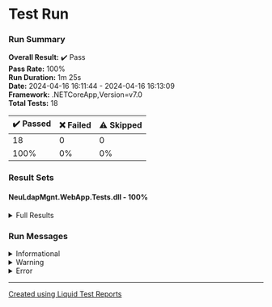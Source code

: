 
# Test Run
### Run Summary

<p>
<strong>Overall Result:</strong> ✔️ Pass <br />
<strong>Pass Rate:</strong> 100% <br />
<strong>Run Duration:</strong> 1m 25s  <br />
<strong>Date:</strong> 2024-04-16 16:11:44 - 2024-04-16 16:13:09 <br />
<strong>Framework:</strong> .NETCoreApp,Version=v7.0 <br />
<strong>Total Tests:</strong> 18 <br />
</p>

<table>
<thead>
<tr>
<th>✔️ Passed</th>
<th>❌ Failed</th>
<th>⚠️ Skipped</th>
</tr>
</thead>
<tbody>
<tr>
<td>18</td>
<td>0</td>
<td>0</td>
</tr>
<tr>
<td>100%</td>
<td>0%</td>
<td>0%</td>
</tr>
</tbody>
</table>

### Result Sets
#### NeuLdapMgnt.WebApp.Tests.dll - 100%
<details>
<summary>Full Results</summary>
<table>
<thead>
<tr>
<th>Result</th>
<th>Test</th>
<th>Duration</th>
</tr>
</thead>
<tr>
<td> ✔️ Passed </td>
<td>DefaultRedirectionToLoginPage</td>
<td>1s 302ms</td>
</tr>
<tr>
<td> ✔️ Passed </td>
<td>RedirectionIsWorkingWhenUnauthorized</td>
<td>6s 804ms</td>
</tr>
<tr>
<td> ✔️ Passed </td>
<td>SuccessfulLoginRedirectsToHomePage</td>
<td>1s 680ms</td>
</tr>
<tr>
<td> ✔️ Passed </td>
<td>NavbarLinksAreWorking</td>
<td>4s 539ms</td>
</tr>
<tr>
<td> ✔️ Passed </td>
<td>NoStudentsArePresent</td>
<td>2s 135ms</td>
</tr>
<tr>
<td> ✔️ Passed </td>
<td>NoStudentsArePresentAndAddStudentsButtonIsPresent</td>
<td>2s 87ms</td>
</tr>
<tr>
<td> ✔️ Passed </td>
<td>AfterPressingAddStudentsButtonRedirectsToAddStudent</td>
<td>2s 402ms</td>
</tr>
<tr>
<td> ✔️ Passed </td>
<td>AddStudentsEditFormHasLoadedDefaultValues</td>
<td>2s 561ms</td>
</tr>
<tr>
<td> ✔️ Passed </td>
<td>AddStudentsEditFormIsValidatingOmCorrectly</td>
<td>2s 643ms</td>
</tr>
<tr>
<td> ✔️ Passed </td>
<td>AddStudentsEditFormIsValidatingFullNameCorrectly</td>
<td>4s 562ms</td>
</tr>
<tr>
<td> ✔️ Passed </td>
<td>AddStudentsEditFormIsValidatingCorrectlyWhenOnlyClassYearIsSelected</td>
<td>4s 582ms</td>
</tr>
<tr>
<td> ✔️ Passed </td>
<td>AddStudentsEditFormIsValidatingCorrectlyWhenOnlyClassGroupIsSelected</td>
<td>4s 596ms</td>
</tr>
<tr>
<td> ✔️ Passed </td>
<td>AddStudentsEditFormIsValidatingClassYearAndGroupCorrectlyWhenNotExistingClassIsSelected</td>
<td>8s 710ms</td>
</tr>
<tr>
<td> ✔️ Passed </td>
<td>AddStudentsEditFormIsValidatingClassYearAndGroupCorrectlyWhenExistingClassIsSelected</td>
<td>16s 149ms</td>
</tr>
<tr>
<td> ✔️ Passed </td>
<td>AddStudentsEditFormIsValidatingUserAndGroupIdCorrectly</td>
<td>2s 821ms</td>
</tr>
<tr>
<td> ✔️ Passed </td>
<td>AddStudentsEditFormIsValidatingEmailCorrectly</td>
<td>3s 226ms</td>
</tr>
<tr>
<td> ✔️ Passed </td>
<td>AddStudentsEditFormIsValidatingDirectoryCorrectly</td>
<td>2s 974ms</td>
</tr>
<tr>
<td> ✔️ Passed </td>
<td>AddStudentsEditFormIsValidatingPasswordCorrectly</td>
<td>3s 923ms</td>
</tr>
</tbody>
</table>
</details>

### Run Messages
<details>
<summary>Informational</summary>
<pre><code>
</code></pre>
</details>

<details>
<summary>Warning</summary>
<pre><code>
</code></pre>
</details>

<details>
<summary>Error</summary>
<pre><code>
</code></pre>
</details>



----

[Created using Liquid Test Reports](https://github.com/kurtmkurtm/LiquidTestReports)